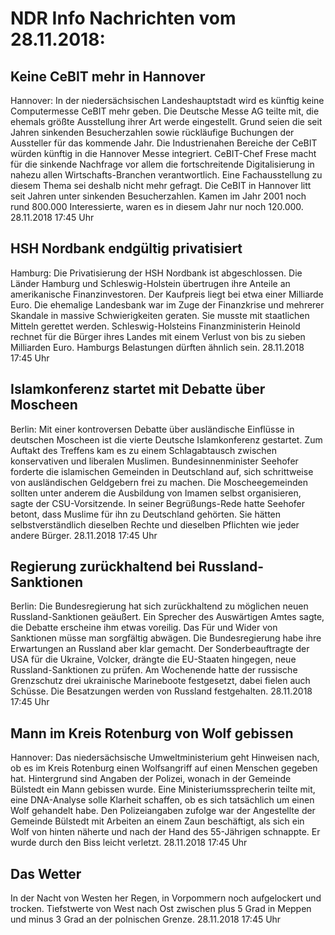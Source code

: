 # NDR Info Nachrichten vom 28.11.2018:


## Keine CeBIT mehr in Hannover
Hannover: In der niedersächsischen Landeshauptstadt wird es künftig keine Computermesse CeBIT mehr geben. Die Deutsche Messe AG teilte mit, die ehemals größte Ausstellung ihrer Art werde eingestellt. Grund seien die seit Jahren sinkenden Besucherzahlen sowie rückläufige Buchungen der Aussteller für das kommende Jahr. Die Industrienahen Bereiche der CeBIT würden künftig in die Hannover Messe integriert. CeBIT-Chef Frese macht für die sinkende Nachfrage vor allem die fortschreitende Digitalisierung in nahezu allen Wirtschafts-Branchen verantwortlich. Eine Fachausstellung zu diesem Thema sei deshalb nicht mehr gefragt. Die CeBIT in Hannover litt seit Jahren unter sinkenden Besucherzahlen. Kamen im Jahr 2001 noch rund 800.000 Interessierte, waren es in diesem Jahr nur noch 120.000. 28.11.2018 17:45 Uhr 

## HSH Nordbank endgültig privatisiert
Hamburg:	Die Privatisierung der HSH Nordbank ist abgeschlossen. Die Länder Hamburg und Schleswig-Holstein übertrugen ihre Anteile an amerikanische Finanzinvestoren. Der Kaufpreis liegt bei etwa einer Milliarde Euro. Die ehemalige Landesbank war im Zuge der Finanzkrise und mehrerer Skandale in massive Schwierigkeiten geraten. Sie musste mit staatlichen Mitteln gerettet werden. Schleswig-Holsteins Finanzministerin Heinold rechnet für die Bürger ihres Landes mit einem Verlust von bis zu sieben Milliarden Euro. Hamburgs Belastungen dürften ähnlich sein. 28.11.2018 17:45 Uhr 

## Islamkonferenz startet mit Debatte über Moscheen
Berlin: Mit einer kontroversen Debatte über ausländische Einflüsse in deutschen Moscheen ist die vierte Deutsche Islamkonferenz gestartet. Zum Auftakt des Treffens kam es zu einem Schlagabtausch zwischen konservativen und liberalen Muslimen. Bundesinnenminister Seehofer forderte die islamischen Gemeinden in Deutschland auf, sich schrittweise von ausländischen Geldgebern frei zu machen. Die Moscheegemeinden sollten unter anderem die Ausbildung von Imamen selbst organisieren, sagte der CSU-Vorsitzende. In seiner Begrüßungs-Rede hatte Seehofer betont, dass Muslime für ihn zu Deutschland gehörten. Sie hätten selbstverständlich dieselben Rechte und dieselben Pflichten wie jeder andere Bürger. 28.11.2018 17:45 Uhr 

## Regierung zurückhaltend bei Russland-Sanktionen
Berlin:	Die Bundesregierung hat sich zurückhaltend zu möglichen neuen Russland-Sanktionen geäußert. Ein Sprecher des Auswärtigen Amtes sagte, die Debatte erscheine ihm etwas voreilig. Das Für und Wider von Sanktionen müsse man sorgfältig abwägen. Die Bundesregierung habe ihre Erwartungen an Russland aber klar gemacht. Der Sonderbeauftragte der USA für die Ukraine, Volcker, drängte die EU-Staaten hingegen, neue Russland-Sanktionen zu prüfen. Am Wochenende hatte der russische Grenzschutz drei ukrainische Marineboote festgesetzt, dabei fielen auch Schüsse. Die Besatzungen werden von Russland festgehalten. 28.11.2018 17:45 Uhr 

## Mann im Kreis Rotenburg von Wolf gebissen
Hannover: Das niedersächsische Umweltministerium geht Hinweisen nach, ob es im Kreis Rotenburg einen Wolfsangriff auf einen Menschen gegeben hat. Hintergrund sind Angaben der Polizei, wonach in der Gemeinde Bülstedt ein Mann gebissen wurde. Eine Ministeriumssprecherin teilte mit, eine DNA-Analyse solle Klarheit schaffen, ob es sich tatsächlich um einen Wolf gehandelt habe. Den Polizeiangaben zufolge war der Angestellte der Gemeinde Bülstedt mit Arbeiten an einem Zaun beschäftigt, als sich ein Wolf von hinten näherte und nach der Hand des 55-Jährigen schnappte. Er wurde durch den Biss leicht verletzt. 28.11.2018 17:45 Uhr 

## Das Wetter
In der Nacht von Westen her Regen, in Vorpommern noch aufgelockert und trocken. Tiefstwerte von West nach Ost zwischen plus 5 Grad in Meppen und minus 3 Grad an der polnischen Grenze. 28.11.2018 17:45 Uhr 
